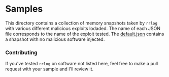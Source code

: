 # Samples
This directory contains a collection of memory snapshots taken by `rrlog` with various different malicious exploits lodaded. The name of each JSON 
file corresponds to the name of the exploit tested. The [default.json](./samples/default.json) contains a shapshot with no malicious software injected.

### Contributing
If you've tested `rrlog` on software not listed here, feel free to make a pull request with your sample and I'll review it. 
